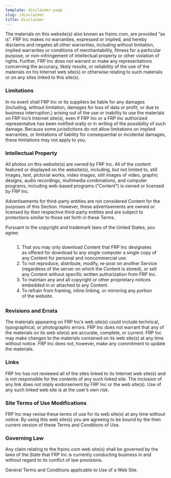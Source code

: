 ```yaml
---
template: disclaimer-page
slug: /disclaimer
title: Disclaimer
---
```

The materials on this website(s) also known as frpinc.com,  are provided “as is”. FRP Inc makes no warranties, expressed or implied, and hereby disclaims and negates all other warranties, including without limitation, implied warranties or conditions of merchantability, fitness for a particular purpose, or non-infringement of intellectual property or other violation of rights. Further, FRP Inc does not warrant or make any representations concerning the accuracy, likely results, or reliability of the use of the materials on his Internet web site(s) or otherwise relating to such materials or on any sites linked to this site(s).

<h3>Limitations</h3>

<p>In no event shall FRP Inc or its suppliers be liable for any damages (including, without limitation, damages for loss of data or profit, or due to business interruption,) arising out of the use or inability to use the materials on FRP Inc’s Internet site(s), even if FRP Inc or a FRP Inc authorized representative has been notified orally or in writing of the possibility of such damage. Because some jurisdictions do not allow limitations on implied warranties, or limitations of liability for consequential or incidental damages, these limitations may not apply to you.</p>

<h3>Intellectual Property</h3>

<p>All photos on this website(s) are owned by FRP Inc. All of the content featured or displayed on the website(s), including, but not limited to, still images, text, pictorial works, video images, still images of video, graphic designs, audio recordings, multimedia combinations, and computer programs, including web-based programs (“Content”) is owned or licensed by FRP Inc.</p>

<p>Advertisements for third-party entities are not considered Content for the purposes of this Section. However, these advertisements are owned or licensed by their respective third-party entities and are subject to protections similar to those set forth in these Terms.</p>

<p>Pursuant to the copyright and trademark laws of the United States, you agree:</p>

<ol style="margin:2em;"><li>That you may only download Content that FRP Inc designates as offered for download to any single computer a single copy of any Content for personal and noncommercial use.</li><li>To not reproduce, distribute, modify, re-post on another Service (regardless of the server on which the Content is stored), or sell any Content without specific written authorization from FRP Inc.</li><li>To maintain any and all copyright or other proprietary notices embedded in or attached to any Content.</li><li>To refrain from framing, inline linking, or mirroring any portion of the website.</li></ol>

<h3>Revisions and Errata</h3>

<p>The materials appearing on FRP Inc’s web site(s) could include technical, typographical, or photographic errors. FRP Inc does not warrant that any of the materials on its web site(s) are accurate, complete, or current. FRP Inc may make changes to the materials contained on its web site(s) at any time without notice. FRP Inc does not, however, make any commitment to update the materials.</p>

<h3>Links</h3>

<p>FRP Inc has not reviewed all of the sites linked to its Internet web site(s) and is not responsible for the contents of any such linked site. The inclusion of any link does not imply endorsement by FRP Inc or the web site(s). Use of any such linked web site is at the user’s own risk.</p>

<h3>Site Terms of Use Modifications</h3>

<p>FRP Inc may revise these terms of use for its web site(s) at any time without notice. By using this web site(s) you are agreeing to be bound by the then current version of these Terms and Conditions of Use.</p>

<h3>Governing Law</h3>

<p>Any claim relating to the frpinc.com web site(s) shall be governed by the laws of the State that FRP Inc is currently conducting business in and without regard to its conflict of law provisions.</p>

<p>General Terms and Conditions applicable to Use of a Web Site.</p>